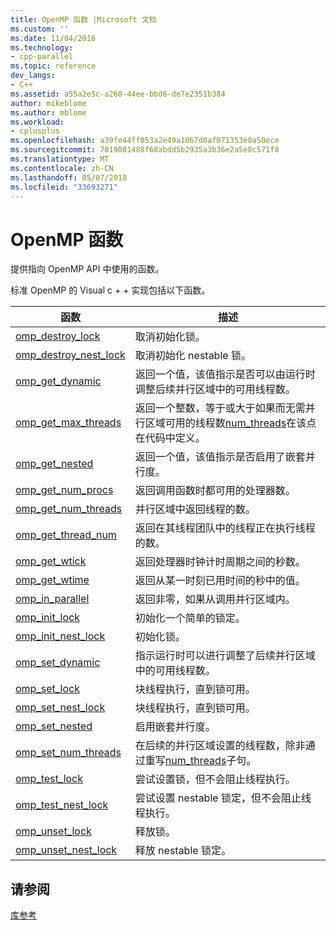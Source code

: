 ```yaml
---
title: OpenMP 函数 |Microsoft 文档
ms.custom: ''
ms.date: 11/04/2016
ms.technology:
- cpp-parallel
ms.topic: reference
dev_langs:
- C++
ms.assetid: a55a2e5c-a260-44ee-bbd6-de7e2351b384
author: mikeblome
ms.author: mblome
ms.workload:
- cplusplus
ms.openlocfilehash: a39fe44ff053a2e49a1067d0af071353e0a50ece
ms.sourcegitcommit: 7019081488f68abdd5b2935a3b36e2a5e8c571f8
ms.translationtype: MT
ms.contentlocale: zh-CN
ms.lasthandoff: 05/07/2018
ms.locfileid: "33693271"
---
```

# <a name="openmp-functions"></a>OpenMP 函数
提供指向 OpenMP API 中使用的函数。  
  
 标准 OpenMP 的 Visual c + + 实现包括以下函数。  
  
|函数|描述|  
|--------------|-----------------|  
|[omp_destroy_lock](../../../parallel/openmp/reference/omp-destroy-lock.md)|取消初始化锁。|  
|[omp_destroy_nest_lock](../../../parallel/openmp/reference/omp-destroy-nest-lock.md)|取消初始化 nestable 锁。|  
|[omp_get_dynamic](../../../parallel/openmp/reference/omp-get-dynamic.md)|返回一个值，该值指示是否可以由运行时调整后续并行区域中的可用线程数。|  
|[omp_get_max_threads](../../../parallel/openmp/reference/omp-get-max-threads.md)|返回一个整数，等于或大于如果而无需并行区域可用的线程数[num_threads](../../../parallel/openmp/reference/num-threads.md)在该点在代码中定义。|  
|[omp_get_nested](../../../parallel/openmp/reference/omp-get-nested.md)|返回一个值，该值指示是否启用了嵌套并行度。|  
|[omp_get_num_procs](../../../parallel/openmp/reference/omp-get-num-procs.md)|返回调用函数时都可用的处理器数。|  
|[omp_get_num_threads](../../../parallel/openmp/reference/omp-get-num-threads.md)|并行区域中返回线程的数。|  
|[omp_get_thread_num](../../../parallel/openmp/reference/omp-get-thread-num.md)|返回在其线程团队中的线程正在执行线程的数。|  
|[omp_get_wtick](../../../parallel/openmp/reference/omp-get-wtick.md)|返回处理器时钟计时周期之间的秒数。|  
|[omp_get_wtime](../../../parallel/openmp/reference/omp-get-wtime.md)|返回从某一时刻已用时间的秒中的值。|  
|[omp_in_parallel](../../../parallel/openmp/reference/omp-in-parallel.md)|返回非零，如果从调用并行区域内。|  
|[omp_init_lock](../../../parallel/openmp/reference/omp-init-lock.md)|初始化一个简单的锁定。|  
|[omp_init_nest_lock](../../../parallel/openmp/reference/omp-init-nest-lock.md)|初始化锁。|  
|[omp_set_dynamic](../../../parallel/openmp/reference/omp-set-dynamic.md)|指示运行时可以进行调整了后续并行区域中的可用线程数。|  
|[omp_set_lock](../../../parallel/openmp/reference/omp-set-lock.md)|块线程执行，直到锁可用。|  
|[omp_set_nest_lock](../../../parallel/openmp/reference/omp-set-nest-lock.md)|块线程执行，直到锁可用。|  
|[omp_set_nested](../../../parallel/openmp/reference/omp-set-nested.md)|启用嵌套并行度。|  
|[omp_set_num_threads](../../../parallel/openmp/reference/omp-set-num-threads.md)|在后续的并行区域设置的线程数，除非通过重写[num_threads](../../../parallel/openmp/reference/num-threads.md)子句。|  
|[omp_test_lock](../../../parallel/openmp/reference/omp-test-lock.md)|尝试设置锁，但不会阻止线程执行。|  
|[omp_test_nest_lock](../../../parallel/openmp/reference/omp-test-nest-lock.md)|尝试设置 nestable 锁定，但不会阻止线程执行。|  
|[omp_unset_lock](../../../parallel/openmp/reference/omp-unset-lock.md)|释放锁。|  
|[omp_unset_nest_lock](../../../parallel/openmp/reference/omp-unset-nest-lock.md)|释放 nestable 锁定。|  
  
## <a name="see-also"></a>请参阅  
 [库参考](../../../parallel/openmp/reference/openmp-library-reference.md)